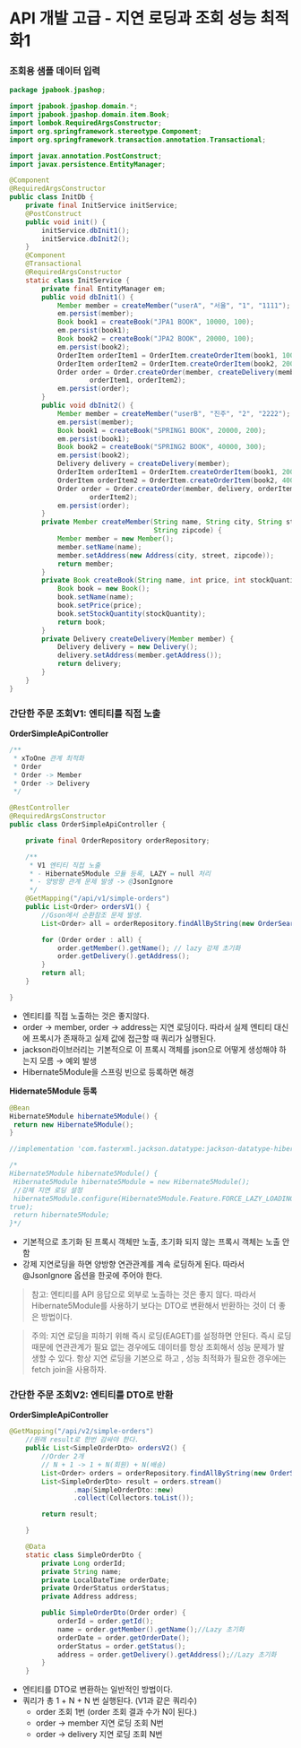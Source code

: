 # API 개발 고급 - 지연 로딩과 조회 성능 최적화1

### 조회용 샘플 데이터 입력

```java
package jpabook.jpashop;

import jpabook.jpashop.domain.*;
import jpabook.jpashop.domain.item.Book;
import lombok.RequiredArgsConstructor;
import org.springframework.stereotype.Component;
import org.springframework.transaction.annotation.Transactional;

import javax.annotation.PostConstruct;
import javax.persistence.EntityManager;

@Component
@RequiredArgsConstructor
public class InitDb {
    private final InitService initService;
    @PostConstruct
    public void init() {
        initService.dbInit1();
        initService.dbInit2();
    }
    @Component
    @Transactional
    @RequiredArgsConstructor
    static class InitService {
        private final EntityManager em;
        public void dbInit1() {
            Member member = createMember("userA", "서울", "1", "1111");
            em.persist(member);
            Book book1 = createBook("JPA1 BOOK", 10000, 100);
            em.persist(book1);
            Book book2 = createBook("JPA2 BOOK", 20000, 100);
            em.persist(book2);
            OrderItem orderItem1 = OrderItem.createOrderItem(book1, 10000, 1);
            OrderItem orderItem2 = OrderItem.createOrderItem(book2, 20000, 2);
            Order order = Order.createOrder(member, createDelivery(member),
                    orderItem1, orderItem2);
            em.persist(order);
        }
        public void dbInit2() {
            Member member = createMember("userB", "진주", "2", "2222");
            em.persist(member);
            Book book1 = createBook("SPRING1 BOOK", 20000, 200);
            em.persist(book1);
            Book book2 = createBook("SPRING2 BOOK", 40000, 300);
            em.persist(book2);
            Delivery delivery = createDelivery(member);
            OrderItem orderItem1 = OrderItem.createOrderItem(book1, 20000, 3);
            OrderItem orderItem2 = OrderItem.createOrderItem(book2, 40000, 4);
            Order order = Order.createOrder(member, delivery, orderItem1,
                    orderItem2);
            em.persist(order);
        }
        private Member createMember(String name, String city, String street,
                                    String zipcode) {
            Member member = new Member();
            member.setName(name);
            member.setAddress(new Address(city, street, zipcode));
            return member;
        }
        private Book createBook(String name, int price, int stockQuantity) {
            Book book = new Book();
            book.setName(name);
            book.setPrice(price);
            book.setStockQuantity(stockQuantity);
            return book;
        }
        private Delivery createDelivery(Member member) {
            Delivery delivery = new Delivery();
            delivery.setAddress(member.getAddress());
            return delivery;
        }
    }
}
```

### 간단한 주문 조회V1: 엔티티를 직접 노출

**OrderSimpleApiController**

```java
/**
 * xToOne 관계 최적화
 * Order
 * Order -> Member
 * Order -> Delivery
 */

@RestController
@RequiredArgsConstructor
public class OrderSimpleApiController {

    private final OrderRepository orderRepository;

    /**
     * V1 엔티티 직접 노출
     * - Hibernate5Module 모듈 등록, LAZY = null 처리
     * - 양방향 관계 문제 발생 -> @JsonIgnore
     */
    @GetMapping("/api/v1/simple-orders")
    public List<Order> ordersV1() {
        //Gson에서 순환참조 문제 발생.
        List<Order> all = orderRepository.findAllByString(new OrderSearch());

        for (Order order : all) {
            order.getMember().getName(); // lazy 강제 초기화
            order.getDelivery().getAddress();
        }
        return all;
    }

}
```

- 엔티티를 직접 노출하는 것은 좋지않다.
- order → member, order → address는 지연 로딩이다. 따라서 실제 엔티티 대신에 프록시가 존재하고 실제 값에 접근할 때 쿼리가 실행된다.
- jackson라이브러리는 기본적으로 이 프록시 객체를 json으로 어떻게 생성해야 하는지 모름 → 예외 발생
- Hibernate5Module을 스프링 빈으로 등록하면 해경

**Hidernate5Module 등록**

```java
@Bean
Hibernate5Module hibernate5Module() {
 return new Hibernate5Module();
}

//implementation 'com.fasterxml.jackson.datatype:jackson-datatype-hibernate5'

/*
Hibernate5Module hibernate5Module() {
 Hibernate5Module hibernate5Module = new Hibernate5Module();
 //강제 지연 로딩 설정
 hibernate5Module.configure(Hibernate5Module.Feature.FORCE_LAZY_LOADING,
true);
 return hibernate5Module;
}*/
```

- 기본적으로 초기화 된 프록시 객체만 노출, 초기화 되지 않는 프록시 객체는 노출 안함
- 강제 지연로딩을 하면 양방향 연관관계를 계속 로딩하게 된다. 따라서 @JsonIgnore 옵션을 한곳에 주어야 한다.

> 참고:
엔티티를 API 응답으로 외부로 노출하는 것은 좋지 않다. 따라서 Hibernate5Module를 사용하기 보다는 DTO로 변환해서 반환하는 것이 더 좋은 방법이다.
> 

> 주의:
지연 로딩을 피하기 위해 즉시 로딩(EAGET)를 설정하면 안된다. 즉시 로딩 때문에 연관관계가 필요 없는 경우에도 데이터를 항상 조회해서 성능 문제가 발생할 수 있다. 
항상 지연 로딩을 기본으로 하고 , 성능 최적화가 필요한 경우에는 fetch join을 사용하자.
> 

### 간단한 주문 조회V2: 엔티티를 DTO로 반환

**OrderSimpleApiController**

```java
@GetMapping("/api/v2/simple-orders")
    //원래 result로 한번 감싸야 한다.
    public List<SimpleOrderDto> ordersV2() {
        //Order 2개
        // N + 1 -> 1 + N(회원) + N(배송)
        List<Order> orders = orderRepository.findAllByString(new OrderSearch());
        List<SimpleOrderDto> result = orders.stream()
                .map(SimpleOrderDto::new)
                .collect(Collectors.toList());

        return result;

    }

    @Data
    static class SimpleOrderDto {
        private Long orderId;
        private String name;
        private LocalDateTime orderDate;
        private OrderStatus orderStatus;
        private Address address;

        public SimpleOrderDto(Order order) {
            orderId = order.getId();
            name = order.getMember().getName();//Lazy 초기화
            orderDate = order.getOrderDate();
            orderStatus = order.getStatus();
            address = order.getDelivery().getAddress();//Lazy 초기화
        }
    }
```

- 엔티티를 DTO로 변환하는 일반적인 방법이다.
- 쿼리가 총 1 + N + N 번 실행된다. (V1과 같은 쿼리수)
    - order 조회 1번 (order 조회 결과 수가 N이 된다.)
    - order → member 지연 로딩 조회 N번
    - order → delivery 지연 로딩 조회 N번
